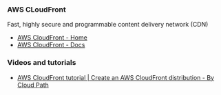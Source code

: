 ### AWS CLoudFront
Fast, highly secure and programmable content delivery network (CDN)

- [AWS CloudFront - Home](https://aws.amazon.com/cloudfront/)
- [AWS CloudFront - Docs](https://docs.aws.amazon.com/AmazonCloudFront/latest/DeveloperGuide/GettingStarted.html)


### Videos and tutorials
- [AWS CloudFront tutorial | Create an AWS CloudFront distribution - By Cloud Path](https://www.youtube.com/watch?v=kky6zjL5_tU)
